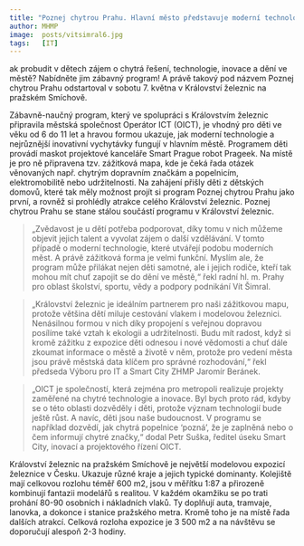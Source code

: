 ```yaml
---
title: "Poznej chytrou Prahu. Hlavní město představuje moderní technologie dětem"
author: MHMP
image: 	posts/vitsimral6.jpg
tags:   [IT]
---
```


ak probudit v dětech zájem o chytrá řešení, technologie, inovace a dění ve městě? Nabídněte jim zábavný program! A právě takový pod názvem Poznej chytrou Prahu odstartoval v sobotu 7. května v Království železnic na pražském Smíchově.

Zábavně-naučný program, který ve spolupráci s Královstvím železnic připravila městská společnost Operátor ICT (OICT), je vhodný pro děti ve věku od 6 do 11 let a hravou formou ukazuje, jak moderní technologie a nejrůznější inovativní vychytávky fungují v hlavním městě. Programem děti provádí maskot projektové kanceláře Smart Prague robot Prageek. Na místě je pro ně připravena tzv. zážitková mapa, kde je čeká řada otázek věnovaných např. chytrým dopravním značkám a popelnicím, elektromobilitě nebo udržitelnosti. Na zahájení přišly děti z dětských domovů, které tak měly možnost projít si program Poznej chytrou Prahu jako první, a rovněž si prohlédly atrakce celého Království železnic. Poznej chytrou Prahu se stane stálou součástí programu v Království železnic.

> „Zvědavost je u dětí potřeba podporovat, díky tomu v nich můžeme objevit jejich talent a vyvolat zájem o další vzdělávání. V tomto případě o moderní technologie, které utvářejí podobu moderních měst. A právě zážitková forma je velmi funkční. Myslím ale, že program může přilákat nejen děti samotné, ale i jejich rodiče, kteří tak mohou mít chuť zapojit se do dění ve městě,“ řekl radní hl. m. Prahy pro oblast školství, sportu, vědy a podpory podnikání Vít Šimral.

> „Království železnic je ideálním partnerem pro naši zážitkovou mapu, protože většina dětí miluje cestování vlakem i modelovou železnici. Nenásilnou formou v nich díky propojení s veřejnou dopravou posílíme také vztah k ekologii a udržitelnosti. Budu mít radost, když si kromě zážitku z expozice děti odnesou i nové vědomosti a chuť dále zkoumat informace o městě a životě v něm, protože pro vedení města jsou právě městská data klíčem pro správné rozhodování,“ řekl předseda Výboru pro IT a Smart City ZHMP Jaromír Beránek.

> „OICT je společností, která zejména pro metropoli realizuje projekty zaměřené na chytré technologie a inovace. Byl bych proto rád, kdyby se o této oblasti dozvěděly i děti, protože význam technologií bude ještě růst. A navíc, děti jsou naše budoucnost. V programu se například dozvědí, jak chytrá popelnice ‘pozná’, že je zaplněná nebo o čem informují chytré značky,“ dodal Petr Suška, ředitel úseku Smart City, inovací a projektového řízení OICT.

Království železnic na pražském Smíchově je největší modelovou expozicí železnice v Česku. Ukazuje různé kraje a jejich typické dominanty. Kolejiště mají celkovou rozlohu téměř 600 m2, jsou v měřítku 1:87 a přirozeně kombinují fantazii modelářů s realitou. V každém okamžiku se po trati prohání 80-90 osobních i nákladních vlaků. Ty doplňují auta, tramvaje, lanovka, a dokonce i stanice pražského metra. Kromě toho je na místě řada dalších atrakcí. Celková rozloha expozice je 3 500 m2 a na návštěvu se doporučují alespoň 2-3 hodiny.
